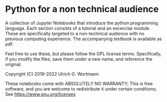 # Python for a non technical audience
A collection of Jupyter Notebooks that introduce the python programming language. Each section consists of a tutorial and an excercise module. These are specifically targeted to a non-technical audience with no previous computing experience. The accompanying textbook is available
as pdf.

Feel free to use these, but please follow the GPL license
terms. Specifically, if you modify the files, save them under a new
name, and reference the original.

Copyright (C) 2019-2022 Ulrich G. Wortmann 

These notebooks come with ABSOLUTELY NO WARRANTY; This is free
software, and you are welcome to redistribute it under certain
conditions; See https://www.gnu.org/licenses
